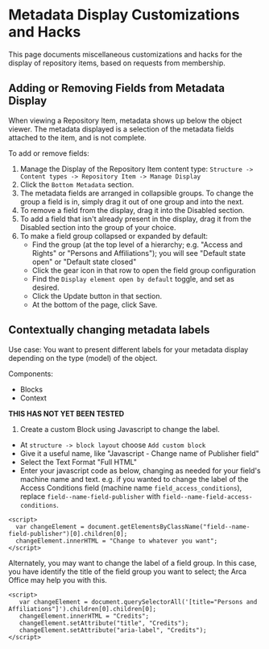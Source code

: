 # Metadata Display Customizations and Hacks

This page documents miscellaneous customizations and hacks for the display of repository items, based on requests from membership.

## Adding or Removing Fields from Metadata Display

When viewing a Repository Item, metadata shows up below the object viewer. The metadata displayed is a selection of the metadata fields attached to the item, and is not complete.

To add or remove fields:

1. Manage the Display of the Repository Item content type: `Structure -> Content types -> Repository Item -> Manage Display`
2. Click the `Bottom Metadata` section.
3. The metadata fields are arranged in collapsible groups. To change the group a field is in, simply drag it out of one group and into the next.
4. To remove a field from the display, drag it into the Disabled section.
5. To add a field that isn't already present in the display, drag it from the Disabled section into the group of your choice.
6. To make a field group collapsed or expanded by default:
    - Find the group (at the top level of a hierarchy; e.g. "Access and Rights" or "Persons and Affiliations"); you will see "Default state open" or "Default state closed"
    -  Click the gear icon in that row to open the field group configuration
    - Find the `Display element open by default` toggle, and set as desired.
    - Click the Update button in that section.
    - At the bottom of the page, click Save.
    

## Contextually changing metadata labels

Use case: You want to present different labels for your metadata display depending on the type (model) of the object.

Components:
  - Blocks
  - Context

**THIS HAS NOT YET BEEN TESTED**

1. Create a custom Block using Javascript to change the label.

- At `structure -> block layout` choose `Add custom block`
- Give it a useful name, like "Javascript - Change name of Publisher field"
- Select the Text Format "Full HTML"
- Enter your javascript code as below, changing as needed for your field's machine name and text. e.g. if you wanted to change the label of the Access Conditions field (machine name `field_access_conditions`), replace `field--name-field-publisher` with `field--name-field-access-conditions`.

```
<script>
  var changeElement = document.getElementsByClassName("field--name-field-publisher")[0].children[0];
  changeElement.innerHTML = "Change to whatever you want";
</script>
```

  Alternately, you may want to change the label of a field group. In this case, you have identify the title of the field group you want to select; the Arca Office may help you with this.

```
<script>
   var changeElement = document.querySelectorAll('[title="Persons and Affiliations"]').children[0].children[0];
   changeElement.innerHTML = "Credits";
   changeElement.setAttribute("title", "Credits");
   changeElement.setAttribute("aria-label", "Credits");
</script>
```

